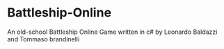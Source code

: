# Battleship-Online
An old-school Battleship Online Game written in c# by Leonardo Baldazzi and Tommaso brandinelli
